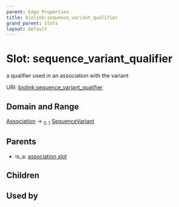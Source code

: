 ```yaml
---
parent: Edge Properties
title: biolink:sequence_variant_qualifier
grand_parent: Slots
layout: default
---
```


# Slot: sequence_variant_qualifier


a qualifier used in an association with the variant

URI: [biolink:sequence_variant_qualifier](https://w3id.org/biolink/sequence_variant_qualifier)

## Domain and Range

[Association](Association.md) ->  <sub>0..1</sub> [SequenceVariant](SequenceVariant.md)

## Parents

 *  is_a: [association slot](association_slot.md)

## Children


## Used by

